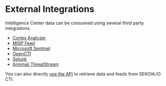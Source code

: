 # External Integrations

Intelligence Center data can be consumed using several third party integrations.

- [Cortex Analyzer](./thehive.md)
- [MISP Feed](./misp.md)
- [Microsoft Sentinel](./microsoft-sentinel.md)
- [OpenCTI](./opencti.md)
- [Splunk](./splunk.md)
- [Anomali ThreatStream](./anomali.md)

You can also directly [use the API](api.md) to retrieve data and feeds from SEKOIA.IO CTI.
